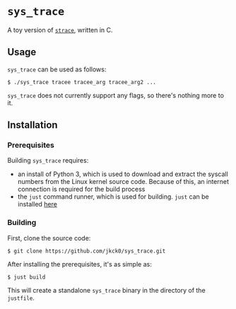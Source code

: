 # `sys_trace`
A toy version of [`strace`](https://strace.io/), written in C.

## Usage
`sys_trace` can be used as follows:
```
$ ./sys_trace tracee tracee_arg tracee_arg2 ...
```

`sys_trace` does not currently support any flags, so there's nothing more to it.

## Installation
### Prerequisites
Building `sys_trace` requires:
- an install of Python 3, which is used to download and extract the syscall numbers from the Linux kernel source code. Because of this, an internet connection is required for the build process
- the `just` command runner, which is used for building. `just` can be installed [here]((https://github.com/casey/just))

### Building
First, clone the source code:
```
$ git clone https://github.com/jkck0/sys_trace.git
```

 After installing the prerequisites, it's as simple as:
```
$ just build
```

This will create a standalone `sys_trace` binary in the directory of the `justfile`.
